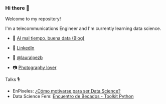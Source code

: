 ### Hi there 👋

Welcome to my repository! 

I'm a telecommunications Engineer and I'm currently learning data science.

- 📑 <a href="https://lauralpezb.medium.com">Al mal tiempo, buena data (Blog)</a> 

- 💼 <a href="https://www.linkedin.com/in/lauralpezb/">LinkedIn</a> 

- 🐤 <a href="https://twitter.com/LauraLpezB">@lauralpezb</a> 

- 📷 <a href="https://vsco.co/lauralpezb/gallery">Photography lover</a> 

Talks 🎙️
- EnPixeles: <a href="https://open.spotify.com/episode/0Q6EHswdn094pfoWcwiqHC?si=WgeiqOhqSE6efIJ8crMWwg"> ¿Cómo motivarse para ser Data Science? </a> 
- Data Science Fem: <a href="https://youtu.be/65TZ7MtD5lI?t=1903"> Encuentro de Becados - Toolkit Python </a> 


<!--
**lauralpezb/lauralpezb** is a ✨ _special_ ✨ repository because its `README.md` (this file) appears on your GitHub profile.

Here are some ideas to get you started:

- 🔭 I’m currently working on ...
- 🌱 I’m currently learning ...
- 👯 I’m looking to collaborate on ...
- 🤔 I’m looking for help with ...
- 💬 Ask me about ...
- 📫 How to reach me: ...
- 😄 Pronouns: ...
- ⚡ Fun fact: ...
-->
